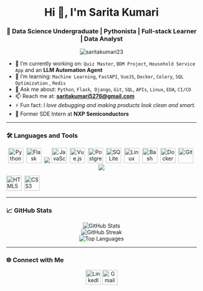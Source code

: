 <h1 align="center">Hi 👋, I'm Sarita Kumari</h1>
<h3 align="center">🚀 Data Science Undergraduate | Pythonista | Full-stack Learner | Data Analyst </h3>

<p align="center">
  <img src="https://komarev.com/ghpvc/?username=saritakumari23&label=Profile%20views&color=0e75b6&style=flat" alt="saritakumari23" />
</p>

- 🔭 I’m currently working on: `Quiz Master`, `BDM Project`, `Household Service App` and an **LLM Automation Agent**  
- 🌱 I’m learning: `Machine Learning`, `FastAPI`, `VueJS`, `Docker`, `Celery`, `SQL Optimization` , `Redis` 
- 💬 Ask me about: `Python`, `Flask`,` Django`, `Git`, `SQL`, `APIs`, `Linux`, `EDA`, `CI/CD`  
- 📫 Reach me at: **saritakumari5276@gmail.com**  
- ⚡ Fun fact: *I love debugging and making products look clean and smart.*  
- 💼 Former SDE Intern at **NXP Semiconductors**

---

### 🛠️ Languages and Tools

<p align="center">
  <img src="https://cdn.jsdelivr.net/gh/devicons/devicon/icons/python/python-original.svg" title="Python" width="40" height="40"/>&nbsp;
  <img src="https://cdn.jsdelivr.net/gh/devicons/devicon/icons/flask/flask-original.svg" title="Flask" width="40" height="40"/>&nbsp;
  <img src="https://cdn.jsdelivr.net/gh/devicons/devicon@latest/icons/django/django-plain.svg" />
  <img src="https://cdn.jsdelivr.net/gh/devicons/devicon/icons/javascript/javascript-original.svg" title="JavaScript" width="40" height="40"/>&nbsp;
  <img src="https://cdn.jsdelivr.net/gh/devicons/devicon/icons/vuejs/vuejs-original.svg" title="Vue.js" width="40" height="40"/>&nbsp;
  <img src="https://cdn.jsdelivr.net/gh/devicons/devicon/icons/postgresql/postgresql-original.svg" title="PostgreSQL" width="40" height="40"/>&nbsp;
  <img src="https://cdn.jsdelivr.net/gh/devicons/devicon/icons/sqlite/sqlite-original.svg" title="SQLite" width="40" height="40"/>&nbsp;
  <img src="https://cdn.jsdelivr.net/gh/devicons/devicon/icons/linux/linux-original.svg" title="Linux" width="40" height="40"/>&nbsp;
  <img src="https://cdn.jsdelivr.net/gh/devicons/devicon/icons/bash/bash-original.svg" title="Bash" width="40" height="40"/>&nbsp;
  <img src="https://cdn.jsdelivr.net/gh/devicons/devicon/icons/docker/docker-original.svg" title="Docker" width="40" height="40"/>&nbsp;
  <img src="https://cdn.jsdelivr.net/gh/devicons/devicon/icons/git/git-original.svg" title="Git" width="40" height="40"/>&nbsp;
  <img src="https://cdn.jsdelivr.net/gh/devicons/devicon@latest/icons/mysql/mysql-original.svg" />

  <img src="https://cdn.jsdelivr.net/gh/devicons/devicon/icons/html5/html5-original.svg" title="HTML5" width="40" height="40"/>&nbsp;
  <img src="https://cdn.jsdelivr.net/gh/devicons/devicon/icons/css3/css3-original.svg" title="CSS3" width="40" height="40"/>
</p>

---

### 📈 GitHub Stats

<p align="center">
  <img src="https://github-readme-stats.vercel.app/api?username=saritakumari23&show_icons=true&theme=tokyonight&hide=stars&count_private=true" alt="GitHub Stats" />
  <br/>
  <img src="https://github-readme-streak-stats.herokuapp.com?user=saritakumari23&theme=tokyonight" alt="GitHub Streak" />
  <br/>
  <img src="https://github-readme-stats.vercel.app/api/top-langs/?username=saritakumari23&layout=compact&theme=tokyonight&langs_count=8" alt="Top Languages" />
</p>

---

### 🌐 Connect with Me

<p align="center">
  <a href="https://www.linkedin.com/in/sarita-kumari-76bb34237/" target="_blank"><img src="https://cdn.jsdelivr.net/gh/devicons/devicon/icons/linkedin/linkedin-original.svg" title="LinkedIn" width="40" height="40"/></a>
  <a href="mailto:saritakumari5276@gmail.com"><img src="https://cdn.jsdelivr.net/npm/simple-icons@v5/icons/gmail.svg" title="Gmail" width="40" height="40"/></a>
</p>
